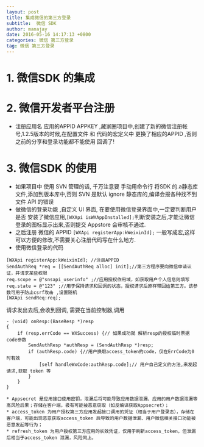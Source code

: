 ```yaml
---
layout: post
title: 集成微信的第三方登录
subtitle:  微信 SDK
author: manajay
date: 2016-05-16 14:17:13 +0800
categories: 微信 第三方登录
tag: 微信 第三方登录
---
```


# 1. 微信SDK 的集成

# 2. 微信开发者平台注册

* 注册应用名 应用的APPID APPKEY ,藏家圈项目中,创建了新的微信注册帐号,1.2.5版本的时候,在配置文件 和 代码的宏定义中 更换了相应的APPID ,否则之前的分享和登录功能都不能使用 回调了!


# 3. 微信SDK 的使用

* 如果项目中 使用 SVN 管理的话, 千万注意要 手动用命令行 将SDK 的.a静态库文件,添加到版本库中,否则 SVN 是默认 ignore 静态库的,编译会报各种找不到文件 API 的错误
* 做微信的登录功能 ,自定义 UI 界面, 在要使用微信登录界面中,一定要判断用户 是否 安装了微信应用,```[WXApi isWXAppInstalled];```判断安装之后,才能让微信登录的图标显示出来,否则提交 Appstore 会审核不通过.
* 之后注册 微信的 APPID ```[WXApi registerApp:kWeixinId];``` 一般写成宏,这样可以方便的修改,不需要关心注册代码写在什么地方.
* 使用微信登录的代码


``` objc
[WXApi registerApp:kWeixinId]; //注册APPID
SendAuthReq *req = [[SendAuthReq alloc] init];//第三方程序要向微信申请认证，并请求某些权限
req.scope = @"snsapi_userinfo" ;//应用授权作用域，如获取用户个人信息则填写
req.state = @"123" ;//用于保持请求和回调的状态，授权请求后原样带回给第三方。该参数可用于防止csrf攻击 ,设置随机
[WXApi sendReq:req];
```
请求发出去后,会收到回调, 需要在当前控制器,调用 

``` objc
- (void) onResp:(BaseResp *)resp
{
    if (resp.errCode == WXSuccess) {// 如果成功就 解析resp的授权临时票据code参数
        SendAuthResp *authResp = (SendAuthResp *)resp;
        if (authResp.code) {//用户换取access_token的code，仅在ErrCode为0时有效
            [self handleWxCode:authResp.code];// 用户自己定义的方法,来发起请求,获取 token 等
        }
    }
}
```
```
* Appsecret 是应用接口使用密钥，泄漏后将可能导致应用数据泄漏、应用的用户数据泄漏等高风险后果；存储在客户端，极有可能被恶意窃取（如反编译获取Appsecret）；
* access_token 为用户授权第三方应用发起接口调用的凭证（相当于用户登录态），存储在客户端，可能出现恶意获取access_token 后导致的用户数据泄漏、用户微信相关接口功能被恶意发起等行为；
* refresh_token 为用户授权第三方应用的长效凭证，仅用于刷新access_token，但泄漏后相当于access_token 泄漏，风险同上。

```

